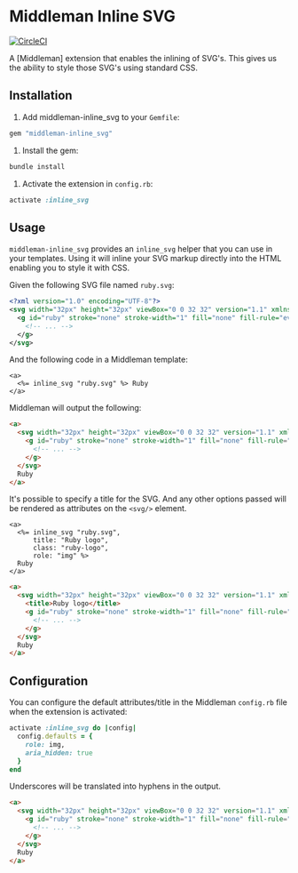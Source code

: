 # Middleman Inline SVG

[![CircleCI](https://circleci.com/gh/thoughtbot/middleman-inline_svg.svg?style=svg)](https://circleci.com/gh/thoughtbot/middleman-inline_svg)

A [Middleman] extension that enables the inlining of SVG's. This gives us the ability to style those SVG's using standard CSS.

## Installation

1. Add middleman-inline_svg to your `Gemfile`:

```ruby
gem "middleman-inline_svg"
```

1. Install the gem:

```bash
bundle install
```

1. Activate the extension in `config.rb`:

```ruby
activate :inline_svg
```

## Usage

`middleman-inline_svg` provides an `inline_svg` helper that you can use in your templates. Using it will inline your SVG markup directly into the HTML enabling you to style it with CSS.

Given the following SVG file named `ruby.svg`:

```xml
<?xml version="1.0" encoding="UTF-8"?>
<svg width="32px" height="32px" viewBox="0 0 32 32" version="1.1" xmlns="http://www.w3.org/2000/svg" xmlns:xlink="http://www.w3.org/1999/xlink">
  <g id="ruby" stroke="none" stroke-width="1" fill="none" fill-rule="evenodd">
    <!-- ... -->
  </g>
</svg>
```

And the following code in a Middleman template:

```erb
<a>
  <%= inline_svg "ruby.svg" %> Ruby
</a>
```

Middleman will output the following:

```html
<a>
  <svg width="32px" height="32px" viewBox="0 0 32 32" version="1.1" xmlns="http://www.w3.org/2000/svg" xmlns:xlink="http://www.w3.org/1999/xlink">
    <g id="ruby" stroke="none" stroke-width="1" fill="none" fill-rule="evenodd">
      <!-- ... -->
    </g>
  </svg>
  Ruby
</a>
```

It's possible to specify a title for the SVG. And any other options passed will be rendered as attributes on the `<svg/>` element.


```erb
<a>
  <%= inline_svg "ruby.svg",
      title: "Ruby logo",
      class: "ruby-logo",
      role: "img" %>
  Ruby
</a>
```

```html
<a>
  <svg width="32px" height="32px" viewBox="0 0 32 32" version="1.1" xmlns="http://www.w3.org/2000/svg" xmlns:xlink="http://www.w3.org/1999/xlink" class="ruby-logo" role="img">
    <title>Ruby logo</title>
    <g id="ruby" stroke="none" stroke-width="1" fill="none" fill-rule="evenodd">
      <!-- ... -->
    </g>
  </svg>
  Ruby
</a>
```

## Configuration

You can configure the default attributes/title in the Middleman `config.rb` file when the extension is activated:

```ruby
activate :inline_svg do |config|
  config.defaults = {
    role: img,
    aria_hidden: true
  }
end
```

Underscores will be translated into hyphens in the output.

```html
<a>
  <svg width="32px" height="32px" viewBox="0 0 32 32" version="1.1" xmlns="http://www.w3.org/2000/svg" xmlns:xlink="http://www.w3.org/1999/xlink" role="img" aria-hidden="true">
    <g id="ruby" stroke="none" stroke-width="1" fill="none" fill-rule="evenodd">
      <!-- ... -->
    </g>
  </svg>
  Ruby
</a>
```
